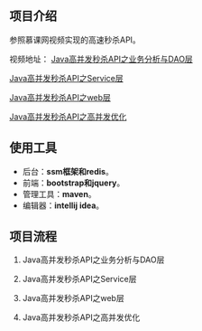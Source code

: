 ## 项目介绍
参照慕课网视频实现的高速秒杀API。

视频地址：
[Java高并发秒杀API之业务分析与DAO层](https://www.imooc.com/learn/587)

[Java高并发秒杀API之Service层](https://www.imooc.com/learn/631)

[Java高并发秒杀API之web层](https://www.imooc.com/learn/630)

[Java高并发秒杀API之高并发优化](https://www.imooc.com/learn/632)

## 使用工具
- 后台：**ssm框架和redis**。
- 前端：**bootstrap和jquery**。
- 管理工具：**maven**。
- 编辑器：**intellij idea**。

## 项目流程
1. Java高并发秒杀API之业务分析与DAO层

2. Java高并发秒杀API之Service层

3. Java高并发秒杀API之web层

4. Java高并发秒杀API之高并发优化
